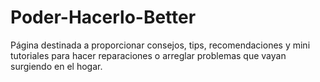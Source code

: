 # Poder-Hacerlo-Better
Página destinada a proporcionar consejos, tips, recomendaciones y mini tutoriales para hacer reparaciones o arreglar problemas que vayan surgiendo en el hogar.
